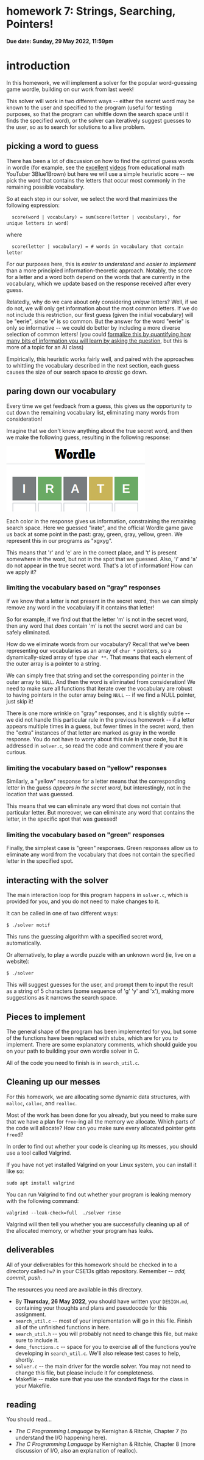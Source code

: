 # homework 7: Strings, Searching, Pointers!

**Due date: Sunday, 29 May 2022, 11:59pm**

# introduction

In this homework, we will implement a solver for the popular word-guessing game
wordle, building on our work from last week!

This solver will work in two different ways -- either the secret word may be
known to the user and specified to the program (useful for testing purposes, so
that the program can whittle down the search space until it finds the specified
word), or the solver can iteratively suggest guesses to the user, so as to
search for solutions to a live problem.

## picking a word to guess

There has been a lot of discussion on how to find the *optimal* guess words in
wordle (for example, see the [excellent](https://youtu.be/v68zYyaEmEA)
[videos](https://youtu.be/fRed0Xmc2Wg) from educational math YouTuber
3Blue1Brown) but here we will use a simple heuristic score -- we pick the
word that contains the letters that occur most commonly in the remaining
possible vocabulary.

So at each step in our solver, we select the word that maximizes the following
expression:

```
  score(word | vocabulary) = sum(score(letter | vocabulary), for unique letters in word)
```

where

```
  score(letter | vocabulary) = # words in vocabulary that contain letter
```

For our purposes here, this is *easier to understand* and *easier to implement*
than a more principled information-theoretic approach. Notably, the score
for a letter and a word both depend on the words that are currently in the
vocabulary, which we update based on the response received after every guess.

Relatedly, why do we care about only considering *unique* letters? Well, if we
do not, we will only get information about the most common letters. If we do not
include this restriction, our first guess (given the initial vocabulary) will be
"eerie", since 'e' is so common. But the answer for the word "eerie" is only so
informative -- we could do better by including a more diverse selection of
common letters! (you could [formalize this by quantifying how many bits of
information you will learn by asking the
question](https://en.wikipedia.org/wiki/Entropy_(information_theory)), but this
is more of a topic for an AI class)

Empirically, this heuristic works fairly well, and paired with the approaches to
whittling the vocabulary described in the next section, each guess causes the
size of our search space to *drastic* go down.

## paring down our vocabulary

Every time we get feedback from a guess, this gives us the opportunity to cut
down the remaining vocabulary list, eliminating many words from consideration!

Imagine that we don't know anything about the true secret word, and then we make
the following guess, resulting in the following response:

![guessing "irate" on a recent wordle](irate.png "guessing irate")

Each color in the response gives us information, constraining the remaining
search space. Here we guessed "irate", and the official Wordle game gave us
back at some point in the past: gray, green, gray, yellow, green. We represent
this in our programs as "xgxyg".

This means that 'r' and 'e' are in the correct place, and 't' is present
somewhere in the word, but not in the spot that we guessed. Also, 'i' and 'a' do
not appear in the true secret word. That's a lot of information! How can we
apply it?

### limiting the vocabulary based on "gray" responses

If we know that a letter is not present in the secret word, then we can simply
remove any word in the vocabulary if it contains that letter!

So for example, if we find out that the letter 'm' is not in the secret word,
then any word that *does* contain 'm' is not the secret word and can be safely
eliminated.

How do we eliminate words from our vocabulary? Recall that we've been
representing our vocabularies as an array of `char *` pointers, so a
dynamically-sized array of type `char **`. That means that each element of the
outer array is a pointer to a string.

We can simply free that string and set the corresponding pointer in the outer
array to `NULL`. And then the word is eliminated from consideration! We need to
make sure all functions that iterate over the vocabulary are robust to having
pointers in the outer array being `NULL` -- if we find a NULL pointer, just skip
it!

There is one more wrinkle on "gray" responses, and it is slightly subtle -- we
did not handle this particular rule in the previous homework -- if a letter
appears multiple times in a guess, but fewer times in the secret word, then the
"extra" instances of that letter are marked as gray in the wordle response. You
do not have to worry about this rule in your code, but it is addressed in
`solver.c`, so read the code and comment there if you are curious.

### limiting the vocabulary based on "yellow" responses

Similarly, a "yellow" response for a letter means that the corresponding letter
in the guess *appears in the secret word*, but interestingly, not in the
location that was guessed.

This means that we can eliminate any word that does not contain that particular
letter. But moreover, we can eliminate any word that contains the letter, in the
specific spot that was guessed!

### limiting the vocabulary based on "green" responses

Finally, the simplest case is "green" responses. Green responses allow us to
eliminate any word from the vocabulary that does not contain the specified
letter in the specified spot.


## interacting with the solver

The main interaction loop for this program happens in `solver.c`, which is
provided for you, and you do not need to make changes to it.

It can be called in one of two different ways:

```
$ ./solver motif
```

This runs the guessing algorithm with a specified secret word, automatically.

Or alternatively, to play a wordle puzzle with an unknown word (ie, live on a
website):

```
$ ./solver
```

This will suggest guesses for the user, and prompt them to input the result as a
string of 5 characters (some sequence of 'g' 'y' and 'x'), making more
suggestions as it narrows the search space.


## Pieces to implement

The general shape of the program has been implemented for you, but some of the
functions have been replaced with stubs, which are for you to implement. There
are some explanatory comments, which should guide you on your path to building
your own wordle solver in C.

All of the code you need to finish is in `search_util.c`.


## Cleaning up our messes

For this homework, we are allocating some dynamic data structures, with
`malloc`, `calloc`, and `realloc`.

Most of the work has been done for you already, but you need to make sure that
we have a plan for `free`-ing all the memory we allocate. Which parts of the
code will allocate? How can you make sure every allocated pointer gets `free`d?

In order to find out whether your code is cleaning up its messes, you should use
a tool called Valgrind.

If you have not yet installed Valgrind on your Linux system, you can install it
like so:
```
sudo apt install valgrind
```

You can run Valgrind to find out whether your program is leaking memory with the
following command:

```
valgrind --leak-check=full  ./solver rinse
```

Valgrind will then tell you whether you are successfully cleaning up all of the
allocated memory, or whether your program has leaks.


## deliverables

All of your deliverables for this homework should be checked in to a directory
called `hw7` in your CSE13s gitlab repository. Remember -- *add, commit, push*.

The resources you need are available in this directory.

  * By **Thursday, 26 May 2022**, you should have written your `DESIGN.md`,
    containing your thoughts and plans and pseudocode for this assignment.
  * `search_util.c` -- most of your implementation will go in this file. Finish
    all of the unfinished functions in here.
  * `search_util.h` -- you will probably not need to change this file, but make
    sure to include it.
  * `demo_functions.c` -- space for you to exercise all of the functions you're
    developing in `search_util.c`. We'll also release test cases to help,
    shortly.
  * `solver.c` -- the main driver for the wordle solver. You may not need to
    change this file, but please include it for completeness.
  * Makefile -- make sure that you use the standard flags for the class in your
    Makefile.

## reading

You should read...
  * _The C Programming Language_ by Kernighan & Ritchie, Chapter 7 (to
    understand the I/O happening here).
  * _The C Programming Language_ by Kernighan & Ritchie, Chapter 8 (more
    discussion of I/O, also an explanation of realloc).
